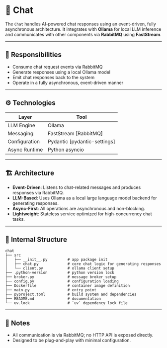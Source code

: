 # 💬 Chat

The `Chat` handles AI-powered chat responses using an event-driven, fully asynchronous architecture. It integrates with **Ollama** for local LLM inference and communicates with other components via **RabbitMQ** using **FastStream**.

---

## 🧠 Responsibilities

* Consume chat request events via RabbitMQ
* Generate responses using a local Ollama model
* Emit chat responses back to the system
* Operate in a fully asynchronous, event-driven manner

---

## ⚙️ Technologies

| Layer         | Tool                          |
| ------------- | ----------------------------- |
| LLM Engine    | Ollama                        |
| Messaging     | FastStream \[RabbitMQ]        |
| Configuration | Pydantic \[pydantic-settings] |
| Async Runtime | Python asyncio                |

---

## 🏗️ Architecture

* **Event-Driven**: Listens to chat-related messages and produces responses via RabbitMQ.
* **LLM-Based**: Uses Ollama as a local large language model backend for generating responses.
* **Async-First**: All operations are asynchronous and non-blocking.
* **Lightweight**: Stateless service optimized for high-concurrency chat tasks.

---

## 📁 Internal Structure

```text
chat
├── src
│   ├── __init__.py         # app package init
│   ├── chat.py             # core chat logic for generating responses
│   └── client.py           # ollama client setup
├── .python-version         # python version lock
├── broker.py               # message broker setup
├── config.py               # configuration loading
├── Dockerfile              # container image definition
├── main.py                 # entry point
├── pyproject.toml          # build system and dependencies
├── README.md               # documentation
└── uv.lock                 # `uv` dependency lock file
```

---

## 📝 Notes

* All communication is via RabbitMQ; no HTTP API is exposed directly.
* Designed to be plug-and-play with minimal configuration.
